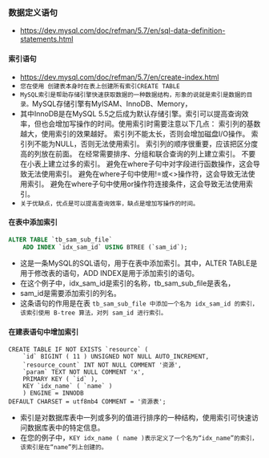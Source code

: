 ### 数据定义语句
* https://dev.mysql.com/doc/refman/5.7/en/sql-data-definition-statements.html

#### 索引语句
* https://dev.mysql.com/doc/refman/5.7/en/create-index.html
* `您在使用 创建表本身时在表上创建所有索引CREATE TABLE`
* `MySQL索引是帮助存储引擎快速获取数据的一种数据结构，形象的说就是索引是数据的目录。`MySQL存储引擎有MyISAM、InnoDB、Memory，
* 其中InnoDB是在MySQL 5.5之后成为默认存储引擎。索引可以提高查询效率，但也会增加写操作的时间。使用索引时需要注意以下几点：
  索引列的基数越大，使用索引的效果越好。
  索引列不能太长，否则会增加磁盘I/O操作。
  索引列不能为NULL，否则无法使用索引。
  索引列的顺序很重要，应该把区分度高的列放在前面。
  在经常需要排序、分组和联合查询的列上建立索引。
  不要在小表上建立过多的索引。
  避免在where子句中对字段进行函数操作，这会导致无法使用索引。
  避免在where子句中使用!=或<>操作符，这会导致无法使用索引。
  避免在where子句中使用or操作符连接条件，这会导致无法使用索引。
* `关于优缺点，优点是可以提高查询效率，缺点是增加写操作的时间。`


#### 在表中添加索引
```sql
ALTER TABLE `tb_sam_sub_file`
    ADD INDEX `idx_sam_id` USING BTREE (`sam_id`);
```
* 这是一条MySQL的SQL语句，用于在表中添加索引。其中，ALTER TABLE是用于修改表的语句，ADD INDEX是用于添加索引的语句。
* 在这个例子中，idx_sam_id是索引的名称，tb_sam_sub_file是表名，
* sam_id是需要添加索引的列名。
* 这条语句的作用是在表 `tb_sam_sub_file 中添加一个名为 idx_sam_id 的索引，该索引使用 B-tree 算法，对列 sam_id 进行索引。`

#### 在建表语句中增加索引
```text
CREATE TABLE IF NOT EXISTS `resource` (
    `id` BIGINT ( 11 ) UNSIGNED NOT NULL AUTO_INCREMENT,
    `resource_count` INT NOT NULL COMMENT '资源',
    `param` TEXT NOT NULL COMMENT 'x',
    PRIMARY KEY ( `id` ),
    KEY `idx_name` ( `name` )
    ) ENGINE = INNODB
DEFAULT CHARSET = utf8mb4 COMMENT = '资源表';
```
* 索引是对数据库表中一列或多列的值进行排序的一种结构，使用索引可快速访问数据库表中的特定信息。
* 在您的例子中，`KEY idx_name ( name )表示定义了一个名为“idx_name”的索引，该索引是在“name”列上创建的。`

